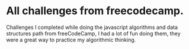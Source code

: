 # All challenges from freecodecamp.
Challenges I completed while doing the javascript algorithms and data structures path from freeCodeCamp, I had a lot of fun doing them, they were a great way 
to practice my algorithmic thinking.

